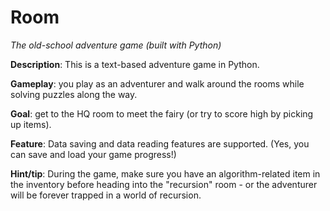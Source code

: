 # Room
*The old-school adventure game (built with Python)*

**Description**: This is a text-based adventure game in Python. 

**Gameplay**: you play as an adventurer and walk around the rooms while solving puzzles along the way.

**Goal**: get to the HQ room to meet the fairy (or try to score high by picking up items).

**Feature**: Data saving and data reading features are supported. (Yes, you can save and load your game progress!)

**Hint/tip**: During the game, make sure you have an algorithm-related item in the inventory before heading into the "recursion" room - or the adventurer will be forever trapped in a world of recursion.
